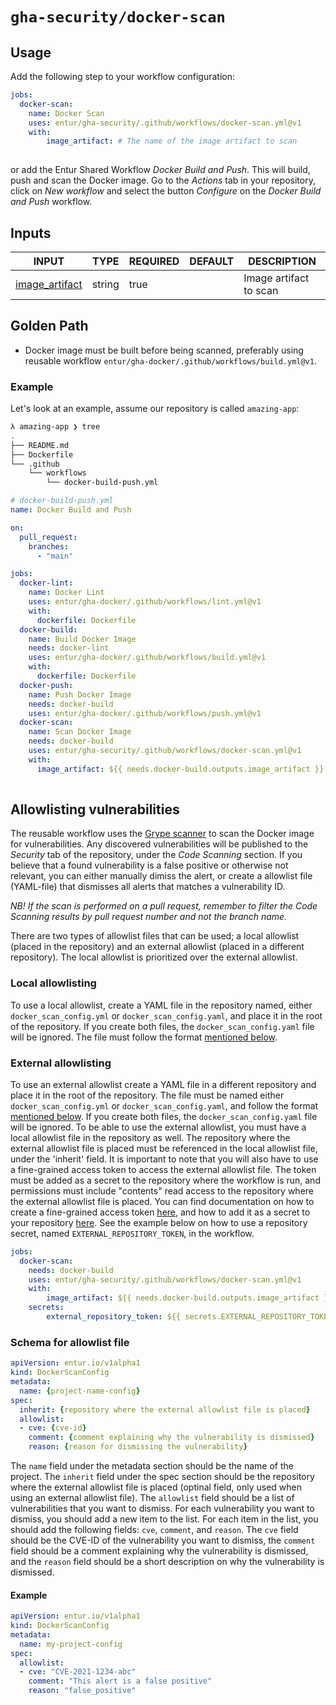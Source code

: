 # `gha-security/docker-scan`

## Usage

Add the following step to your workflow configuration:

```yml
jobs:
  docker-scan:
    name: Docker Scan
    uses: entur/gha-security/.github/workflows/docker-scan.yml@v1
    with:
        image_artifact: # The name of the image artifact to scan
    
```
or add the Entur Shared Workflow _Docker Build and Push_. This will build, push and scan the Docker image.
Go to the _Actions_ tab in your repository, click on _New workflow_ and select the button _Configure_ on the _Docker Build and Push_ workflow.


## Inputs

<!-- AUTO-DOC-INPUT:START - Do not remove or modify this section -->

|                                   INPUT                                    |  TYPE  | REQUIRED | DEFAULT |      DESCRIPTION       |
|----------------------------------------------------------------------------|--------|----------|---------|------------------------|
| <a name="input_image_artifact"></a>[image_artifact](#input_image_artifact) | string |   true   |         | Image artifact to scan |

<!-- AUTO-DOC-INPUT:END -->

## Golden Path

- Docker image must be built before being scanned, preferably using reusable workflow `entur/gha-docker/.github/workflows/build.yml@v1`.

### Example

Let's look at an example, assume our repository is called `amazing-app`:

```sh
λ amazing-app ❯ tree
.
├── README.md
├── Dockerfile
└── .github
    └── workflows
        └── docker-build-push.yml
```

```yaml
# docker-build-push.yml
name: Docker Build and Push

on:
  pull_request:
    branches:
      - "main"

jobs:
  docker-lint:
    name: Docker Lint
    uses: entur/gha-docker/.github/workflows/lint.yml@v1
    with:
      dockerfile: Dockerfile
  docker-build:
    name: Build Docker Image
    needs: docker-lint
    uses: entur/gha-docker/.github/workflows/build.yml@v1
    with:
      dockerfile: Dockerfile
  docker-push:
    name: Push Docker Image
    needs: docker-build
    uses: entur/gha-docker/.github/workflows/push.yml@v1
  docker-scan:
    name: Scan Docker Image
    needs: docker-build
    uses: entur/gha-security/.github/workflows/docker-scan.yml@v1
    with:
      image_artifact: ${{ needs.docker-build.outputs.image_artifact }}
      
```


## Allowlisting vulnerabilities
The reusable workflow uses the [Grype scanner](https://github.com/marketplace/actions/anchore-container-scan) to scan the Docker image for vulnerabilities. Any discovered vulnerabilities will be published to the _Security_ tab of the repository, under the _Code Scanning_ section. If you believe that a found vulnerability is a false positive or otherwise not relevant, you can either manually dimiss the alert, or create a allowlist file (YAML-file) that dismisses all alerts that matches a vulnerability ID. 

_NB! If the scan is performed on a pull request, remember to filter the Code Scanning results by pull request number and not the branch name._

There are two types of allowlist files that can be used; a local allowlist (placed in the repository) and an external allowlist (placed in a different repository). The local allowlist is prioritized over the external allowlist.

### Local allowlisting
To use a local allowlist, create a YAML file in the repository named, either `docker_scan_config.yml` or `docker_scan_config.yaml`, and place it in the root of the repository. If you create both files, the `docker_scan_config.yaml` file will be ignored. The file must follow the format [mentioned below](#schema-for-allowlist-file).

### External allowlisting
To use an external allowlist create a YAML file in a different repository and place it in the root of the repository. The file must be named either `docker_scan_config.yml` or `docker_scan_config.yaml`, and follow the format [mentioned below](#schema-for-allowlist-file). If you create both files, the `docker_scan_config.yaml` file will be ignored. To be able to use the external allowlist, you must have a local allowlist file in the repository as well. The repository where the external allowlist file is placed must be referenced in the local allowlist file, under the 'inherit' field. It is important to note that you will also have to use a fine-grained access token to access the external allowlist file. The token must be added as a secret to the repository where the workflow is run, and permissions must include "contents" read access to the repository where the external allowlist file is placed. You can find documentation on how to create a fine-grained access token [here](https://docs.github.com/en/enterprise-cloud@latest/authentication/keeping-your-account-and-data-secure/managing-your-personal-access-tokens#creating-a-fine-grained-personal-access-token), and how to add it as a secret to your repository [here](https://docs.github.com/en/actions/security-guides/using-secrets-in-github-actions#creating-secrets-for-a-repository). See the example below on how to use a repository secret, named `EXTERNAL_REPOSITORY_TOKEN`, in the workflow.

```yaml
jobs:
  docker-scan:
    needs: docker-build
    uses: entur/gha-security/.github/workflows/docker-scan.yml@v1
    with:
        image_artifact: ${{ needs.docker-build.outputs.image_artifact }}
    secrets:
        external_repository_token: ${{ secrets.EXTERNAL_REPOSITORY_TOKEN }}
```

### Schema for allowlist file
```yaml
apiVersion: entur.io/v1alpha1
kind: DockerScanConfig
metadata:
  name: {project-name-config}
spec:
  inherit: {repository where the external allowlist file is placed}
  allowlist:
  - cve: {cve-id}
    comment: {comment explaining why the vulnerability is dismissed}
    reason: {reason for dismissing the vulnerability}
```
The `name` field under the metadata section should be the name of the project. The `inherit` field under the spec section should be the repository where the external allowlist file is placed (optinal field, only used when using an external allowlist file). The `allowlist` field should be a list of vulnerabilities that you want to dismiss. For each vulnerability you want to dismiss, you should add a new item to the list. For each item in the list, you should add the following fields: `cve`, `comment`, and `reason`. The `cve` field should be the CVE-ID of the vulnerability you want to dismiss, the `comment` field should be a comment explaining why the vulnerability is dismissed, and the `reason` field should be a short description on why the vulnerability is dismissed.

#### Example

```yaml
apiVersion: entur.io/v1alpha1
kind: DockerScanConfig
metadata:
  name: my-project-config
spec:
  allowlist:
  - cve: "CVE-2021-1234-abc"
    comment: "This alert is a false positive"
    reason: "false_positive"
```
